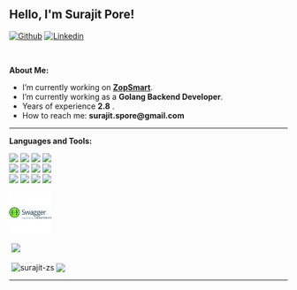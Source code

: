 <!-- Your title -->
## Hello, I'm Surajit Pore!

<!-- Your badges
You can use the website to generate badges: https://shields.io/
-->

[![Github](https://img.shields.io/badge/-Github-000?style=flat&logo=Github&logoColor=white)](https://github.com/surajit-zs)
[![Linkedin](https://img.shields.io/badge/-LinkedIn-blue?style=flat&logo=Linkedin&logoColor=white)](https://www.linkedin.com/in/surajit-p-1a376511b/)

&nbsp;

<!-- Talking about you -->
**About Me:**

- I’m currently working on __[ZopSmart](https://zopsmart.com)__.
- I’m currently working as a __Golang Backend Developer__.
- Years of experience __2.8__ .
- How to reach me: __surajit.spore@gmail.com__

---

**Languages and Tools:**

<p>
  <code><img width="15%" src="https://www.vectorlogo.zone/logos/golang/golang-ar21.svg"></code>
  <code><img width="15%" src="https://www.vectorlogo.zone/logos/python/python-ar21.svg"></code>
  <code><img width="15%" src="https://www.vectorlogo.zone/logos/mysql/mysql-ar21.svg"></code>
  <code><img width="15%" src="https://www.vectorlogo.zone/logos/postgresql/postgresql-ar21.svg"></code>
  </br>
  <code><img width="15%" src="https://www.vectorlogo.zone/logos/mongodb/mongodb-ar21.svg"></code>
  <code><img width="15%" src="https://www.vectorlogo.zone/logos/redis/redis-ar21.svg"></code>
  <code><img width="15%" src="https://www.vectorlogo.zone/logos/docker/docker-ar21.svg"></code>
  <code><img width="15%" src="https://www.vectorlogo.zone/logos/git-scm/git-scm-ar21.svg"></code>
  </br>
  <code><img width="15%" src="https://www.vectorlogo.zone/logos/getpostman/getpostman-ar21.svg"></code>
  <code><img width="15%" src="https://www.vectorlogo.zone/logos/apache_kafka/apache_kafka-ar21.svg"></code>
  <code><img width="15%" src="https://www.vectorlogo.zone/logos/prometheusio/prometheusio-ar21.svg"></code>
  <code><img width="15%" src="https://www.vectorlogo.zone/logos/grafana/grafana-ar21.svg"></code>
  </br>

  <code><img width="15%" hight="15%" src="https://github.com/devicons/devicon/blob/master/icons/swagger/swagger-original-wordmark.svg"></code>
</p>


&nbsp;![](https://komarev.com/ghpvc/?username=surajit-zs&color=brightgreen)
<p>&nbsp;<img align="center" src="https://github-readme-stats.vercel.app/api?username=surajit-zs&show_icons=true&locale=en" alt="surajit-zs" />
<img align="center" src="https://github-readme-stats.vercel.app/api/top-langs/?username=surajit-zs&layout=compact&hide_border=true&&langs_count=10&show_icons=true&theme=transparent" />

---
